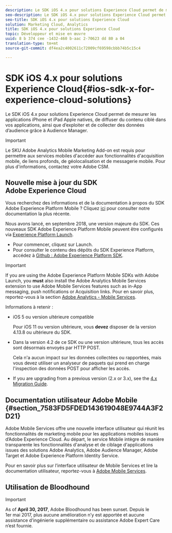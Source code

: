 ```yaml
---
description: Le SDK iOS 4.x pour solutions Experience Cloud permet de mesurer les applications iPhone et iPad Apple natives, de diffuser du contenu ciblé dans vos applications, ainsi que d’exploiter et de collecter des données d’audience grâce à Audience Manager.
seo-description: Le SDK iOS 4.x pour solutions Experience Cloud permet de mesurer les applications iPhone et iPad Apple natives, de diffuser du contenu ciblé dans vos applications, ainsi que d’exploiter et de collecter des données d’audience grâce à Audience Manager.
seo-title: SDK iOS 4.x pour solutions Experience Cloud
solution: Marketing Cloud, Analytics
title: SDK iOS 4.x pour solutions Experience Cloud
topic: Développeur et mise en œuvre
uuid: 8 b 374 cee -1432-460 b-aac 2-70623 dd 80 a 04
translation-type: tm+mt
source-git-commit: df4ea2c4002611c72009cf69598cbbb74b5c15c4

---
```



# SDK iOS 4.x pour solutions Experience Cloud{#ios-sdk-x-for-experience-cloud-solutions}

Le SDK iOS 4.x pour solutions Experience Cloud permet de mesurer les applications iPhone et iPad Apple natives, de diffuser du contenu ciblé dans vos applications, ainsi que d’exploiter et de collecter des données d’audience grâce à Audience Manager.

>[!IMPORTANT]
>
>Le SKU Adobe Analytics Mobile Marketing Add-on est requis pour permettre aux services mobiles d'accéder aux fonctionnalités d'acquisition mobile, de liens profonds, de géolocalisation et de messagerie mobile. Pour plus d'informations, contactez votre Adobe CSM.

## Nouvelle mise à jour du SDK Adobe Experience Cloud

Vous recherchez des informations et de la documentation à propos du SDK Adobe Experience Platform Mobile ? Cliquez [ici](https://aep-sdks.gitbook.io/docs/) pour consulter notre documentation la plus récente.

Nous avons lancé, en septembre 2018, une version majeure du SDK. Ces nouveaux SDK Adobe Experience Platform Mobile peuvent être configurés via [Experience Platform Launch](https://www.adobe.com/experience-platform/launch.html).

* Pour commencer, cliquez sur Launch.
* Pour consulter le contenu des dépôts du SDK Experience Platform, accédez à [Github : Adobe Experience Platform SDK](https://github.com/Adobe-Marketing-Cloud/acp-sdks).

>[!IMPORTANT]
>
> If you are using the Adobe Experience Platform Mobile SDKs with Adobe Launch, you **must** also install the Adobe Analytics Mobile Services extension to use Adobe Mobile Services features such as in-App messaging, push notifications or Acquisition links. Pour en savoir plus, reportez-vous à la section [Adobe Analytics - Mobile Services](https://aep-sdks.gitbook.io/docs/using-mobile-extensions/adobe-analytics-mobile-services).

Informations à retenir :

* iOS 5 ou version ultérieure compatible

   Pour iOS 11 ou version ultérieure, vous **devez** disposer de la version 4.13.8 ou ultérieure du SDK.

* Dans la version 4.2 de ce SDK ou une version ultérieure, tous les accès sont désormais envoyés par HTTP POST.

   Cela n'a aucun impact sur les données collectées ou rapportées, mais vous devez utiliser un analyseur de paquets qui prend en charge l'inspection des données POST pour afficher les accès.

* If you are upgrading from a previous version (2.x or 3.x), see the [4.x Migration Guide](/help/ios/getting-started/migration-v3.md).

## Documentation utilisateur Adobe Mobile {#section_7583FD5FDED143619048E9744A3F2D21}

Adobe Mobile Services offre une nouvelle interface utilisateur qui réunit les fonctionnalités de marketing mobile pour les applications mobiles issues d’Adobe Experience Cloud. Au départ, le service Mobile intègre de manière transparente les fonctionnalités d'analyse et de ciblage d'applications issues des solutions Adobe Analytics, Adobe Audience Manager, Adobe Target et Adobe Experience Platform Identity Service.

Pour en savoir plus sur l’interface utilisateur de Mobile Services et lire la documentation utilisateur, reportez-vous à [Adobe Mobile Services](/help/using/home.md).

## Utilisation de Bloodhound

>[!IMPORTANT]
>
>As of **April 30, 2017**, Adobe Bloodhound has been
sunset. Depuis le 1er mai 2017, plus aucune amélioration n’y est apportée et aucune assistance d’ingénierie supplémentaire ou assistance Adobe Expert Care n’est fournie.
